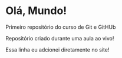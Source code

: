 # Olá, Mundo!
 Primeiro repositório do curso de Git e GitHUb

 Repositório criado durante uma aula ao vivo!

 Essa linha eu adcionei diretamente no site!

